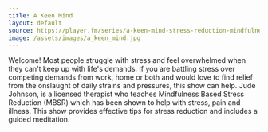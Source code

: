 ```yaml
---
title: A Keen Mind
layout: default
source: https://player.fm/series/a-keen-mind-stress-reduction-mindfulness-meditation
image: /assets/images/a_keen_mind.jpg
---
```

Welcome! Most people struggle with stress and feel overwhelmed when they can't keep up with life's demands. If you are battling stress over competing demands from work, home or both and would love to find relief from the onslaught of daily strains and pressures, this show can help. Jude Johnson, is a licensed therapist who teaches Mindfulness Based Stress Reduction (MBSR) which has been shown to help with stress, pain and illness. This show provides effective tips for stress reduction and includes a guided meditation.

